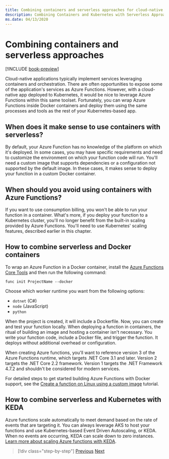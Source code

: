 ```yaml
---
title: Combining containers and serverless approaches for cloud-native services
description: Combining Containers and Kubernetes with Serverless Approaches
ms.date: 04/13/2020
---
```


# Combining containers and serverless approaches

[!INCLUDE [book-preview](../../../includes/book-preview.md)]

Cloud-native applications typically implement services leveraging containers and orchestration. There are often opportunities to expose some of the application's services as Azure Functions. However, with a cloud-native app deployed to Kubernetes, it would be nice to leverage Azure Functions within this same toolset. Fortunately, you can wrap Azure Functions inside Docker containers and deploy them using the same processes and tools as the rest of your Kubernetes-based app.

## When does it make sense to use containers with serverless?

By default, your Azure Function has no knowledge of the platform on which it's deployed. In some cases, you may have specific requirements and need to customize the environment on which your function code will run. You'll need a custom image that supports dependencies or a configuration not supported by the default image. In these cases, it makes sense to deploy your function in a custom Docker container.

## When should you avoid using containers with Azure Functions?

If you want to use consumption billing, you won't be able to run your function in a container. What's more, if you deploy your function to a Kubernetes cluster, you'll no longer benefit from the built-in scaling provided by Azure Functions. You'll need to use Kubernetes' scaling features, described earlier in this chapter.

## How to combine serverless and Docker containers

To wrap an Azure Function in a Docker container, install the [Azure Functions Core Tools](https://github.com/Azure/azure-functions-core-tools) and then run the following command:

```console
func init ProjectName --docker
```

Choose which worker runtime you want from the following options:

- `dotnet` (C#)
- `node` (JavaScript)
- `python`

When the project is created, it will include a Dockerfile. Now, you can create and test your function locally. When deploying a function in containers, the ritual of building an image and hosting a container isn't necessary. You write your function code, include a Docker file, and trigger the function. It deploys without additional overhead or configuration.

When creating Azure functions, you'll want to reference version 3 of the Azure Functions runtime, which targets .NET Core 3.1 and later. Version 2 targets the .NET Core 2.2 framework. Version 1 targets the .NET Framework 4.7.2 and shouldn't be considered for modern services.

For detailed steps to get started building Azure Functions with Docker support, see the [Create a function on Linux using a custom image](https://docs.microsoft.com/azure/azure-functions/functions-create-function-linux-custom-image) tutorial.

## How to combine serverless and Kubernetes with KEDA

Azure functions scale automatically to meet demand based on the rate of events that are targeting it. You can always leverage AKS to host your functions and use Kubernetes-based Event Driven Autoscaling, or KEDA. When no events are occurring, KEDA can scale down to zero instances. [Learn more about scaling Azure functions with KEDA](https://docs.microsoft.com/azure/azure-functions/functions-kubernetes-keda).

>[!div class="step-by-step"]
>[Previous](leverage-serverless-functions.md)
>[Next](deploy-containers-azure.md)
